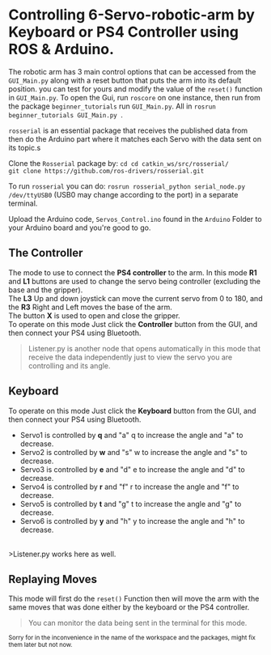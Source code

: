 
# Controlling 6-Servo-robotic-arm by Keyboard or PS4 Controller using ROS & Arduino. 

The robotic arm has 3 main control options that can be accessed from the `GUI_Main.py` along with a reset button that puts the arm into its default position. you can test for yours and modify the value of the `reset()` function in `GUI_Main.py`.
To open the Gui, run `roscore` on one instance, then run from the package `beginner_tutorials` run `GUI_Main.py`. All in `rosrun beginner_tutorials GUI_Main.py `.

`rosserial` is an essential package that receives the published data from  then do the Arduino part where it matches each Servo with the data sent on its topic.s
 
Clone the `Rosserial` package by:
`cd cd catkin_ws/src/rosserial/`  
`git clone https://github.com/ros-drivers/rosserial.git`

To run `rosserial` you can do:
`rosrun rosserial_python serial_node.py /dev/ttyUSB0` (USB0 may change according to the port) in a separate terminal.

Upload the Arduino code, `Servos_Control.ino` found in the `Arduino` Folder to your Arduino board and you're good to go. 
## The Controller
The mode to use to connect the **PS4 controller** to the arm. In this mode **R1** and **L1** buttons are used to change the servo being controller (excluding the base and the gripper). 
<br> The **L3** Up and down joystick can move the current servo from 0 to 180, and the **R3** Right and Left moves the base of the arm.
<br> The button **X** is used to open and close the gripper.
<br> To operate on this mode Just click the **Controller** button from the GUI, and then connect your PS4 using Bluetooth.
> Listener.py is another node that opens automatically in this mode that receive the data independently just to view the servo you are controlling and its angle.


## Keyboard
To operate on this mode Just click the **Keyboard** button from the GUI, and then connect your PS4 using Bluetooth.

- Servo1 is controlled by **q** and "a" q to increase the angle and "a" to decrease.
- Servo2 is controlled by **w** and "s" w to increase the angle and "s" to decrease.
- Servo3 is controlled by **e** and "d" e to increase the angle and "d" to decrease.
- Servo4 is controlled by **r** and "f" r to increase the angle and "f" to decrease.
- Servo5 is controlled by **t** and "g" t to increase the angle and "g" to decrease.
- Servo6 is controlled by **y** and "h" y to increase the angle and "h" to decrease.
<br>
>Listener.py works here as well.

## Replaying Moves
This mode will first do the `reset()` Function then will move the arm with the same moves that was done either by the keyboard or the PS4 controller.
> You can monitor the data being sent in the terminal for this mode.
 
<sub>
Sorry for in the inconvenience in the name of the workspace and the packages, might fix them later but not now.
</sub>

